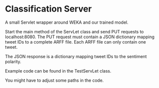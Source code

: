 Classification Server
=====================

A small Servlet wrapper around WEKA and our trained model.

Start the main method of the ServLet class and send PUT requests to
localhost:8080. The PUT request must contain a JSON dictionary
mapping tweet IDs to a complete ARFF file. Each ARFF file can only contain
one tweet.

The JSON response is a dictionary mapping tweet IDs to the sentiment polarity.

Example code can be found in the TestServLet class.

You might have to adjust some paths in the code.


